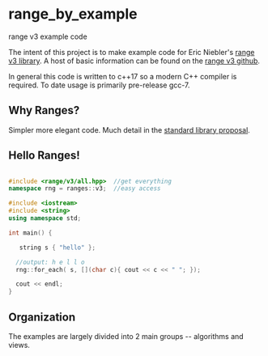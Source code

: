 # range_by_example
range v3 example code

The intent of this project is to make example code for Eric Niebler's [range v3 library]( https://ericniebler.github.io/range-v3/).  A host of basic information can be found on the [range v3 github](https://github.com/ericniebler/range-v3).


In general this code is written to c++17 so a modern C++ compiler is required. To date usage is primarily pre-release gcc-7.

## Why Ranges?

Simpler more elegant code. Much detail in the [standard library proposal](http://www.open-std.org/jtc1/sc22/wg21/docs/papers/2014/n4128.html).

## Hello Ranges!

```c++

#include <range/v3/all.hpp>  //get everything
namespace rng = ranges::v3;  //easy access

#include <iostream>
#include <string>
using namespace std;

int main() {

   string s { "hello" };

  //output: h e l l o
  rng::for_each( s, [](char c){ cout << c << " "; });

  cout << endl;
}
```

## Organization

The examples are largely divided into 2 main groups -- algorithms and views. 

